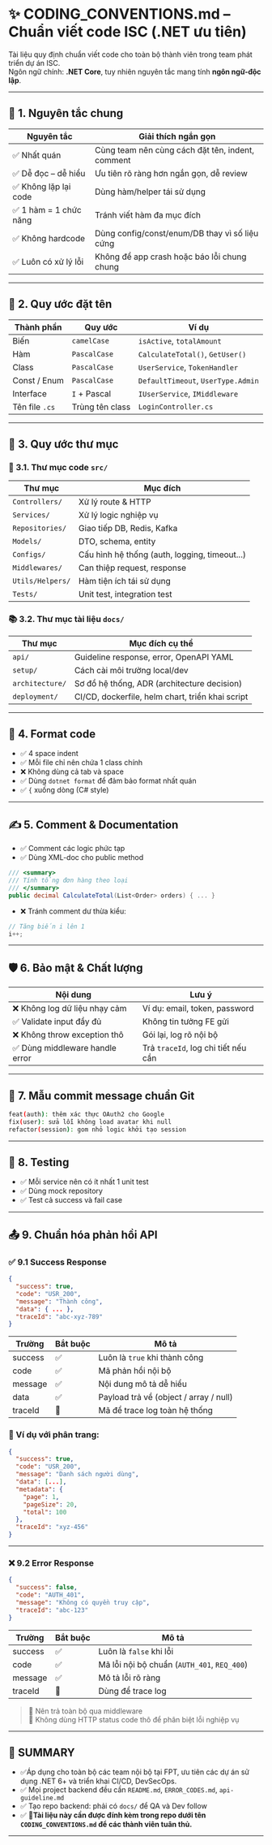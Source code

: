 # ✨ CODING_CONVENTIONS.md – Chuẩn viết code ISC (.NET ưu tiên)

Tài liệu quy định chuẩn viết code cho toàn bộ thành viên trong team phát triển dự án ISC.  
Ngôn ngữ chính: **.NET Core**, tuy nhiên nguyên tắc mang tính **ngôn ngữ-độc lập**.

---

## 📌 1. Nguyên tắc chung

| Nguyên tắc                  | Giải thích ngắn gọn                                         |
|-----------------------------|--------------------------------------------------------------|
| ✅ Nhất quán                | Cùng team nên cùng cách đặt tên, indent, comment             |
| ✅ Dễ đọc – dễ hiểu         | Ưu tiên rõ ràng hơn ngắn gọn, dễ review                      |
| ✅ Không lặp lại code       | Dùng hàm/helper tái sử dụng                                 |
| ✅ 1 hàm = 1 chức năng      | Tránh viết hàm đa mục đích                                 |
| ✅ Không hardcode           | Dùng config/const/enum/DB thay vì số liệu cứng               |
| ✅ Luôn có xử lý lỗi        | Không để app crash hoặc báo lỗi chung chung                 |

---

## 📁 2. Quy ước đặt tên

| Thành phần      | Quy ước       | Ví dụ                         |
|------------------|----------------|-------------------------------|
| Biến             | `camelCase`    | `isActive`, `totalAmount`     |
| Hàm              | `PascalCase`   | `CalculateTotal()`, `GetUser()` |
| Class            | `PascalCase`   | `UserService`, `TokenHandler` |
| Const / Enum     | `PascalCase`   | `DefaultTimeout`, `UserType.Admin` |
| Interface        | `I` + Pascal   | `IUserService`, `IMiddleware` |
| Tên file `.cs`   | Trùng tên class| `LoginController.cs`          |

---

## 🧱 3. Quy ước thư mục

### 📂 3.1. Thư mục code `src/`

| Thư mục         | Mục đích                                      |
|------------------|-----------------------------------------------|
| `Controllers/`   | Xử lý route & HTTP                           |
| `Services/`      | Xử lý logic nghiệp vụ                        |
| `Repositories/`  | Giao tiếp DB, Redis, Kafka                   |
| `Models/`        | DTO, schema, entity                          |
| `Configs/`       | Cấu hình hệ thống (auth, logging, timeout...)|
| `Middlewares/`   | Can thiệp request, response                  |
| `Utils/Helpers/` | Hàm tiện ích tái sử dụng                    |
| `Tests/`         | Unit test, integration test                  |

### 📚 3.2. Thư mục tài liệu `docs/`

| Thư mục          | Mục đích cụ thể                                   |
|------------------|----------------------------------------------------|
| `api/`           | Guideline response, error, OpenAPI YAML           |
| `setup/`         | Cách cài môi trường local/dev                    |
| `architecture/`  | Sơ đồ hệ thống, ADR (architecture decision)       |
| `deployment/`    | CI/CD, dockerfile, helm chart, triển khai script |

---

## 🎨 4. Format code

- ✅ 4 space indent
- ✅ Mỗi file chỉ nên chứa 1 class chính
- ❌ Không dùng cả tab và space
- ✅ Dùng `dotnet format` để đảm bảo format nhất quán
- ✅ `{` xuống dòng (C# style)

---

## ✍️ 5. Comment & Documentation

- ✅ Comment các logic phức tạp
- ✅ Dùng XML-doc cho public method

```csharp
/// <summary>
/// Tính tổng đơn hàng theo loại
/// </summary>
public decimal CalculateTotal(List<Order> orders) { ... }
```

- ❌ Tránh comment dư thừa kiểu:
```csharp
// Tăng biến i lên 1
i++;
```

---

## 🛡 6. Bảo mật & Chất lượng

| Nội dung                 | Lưu ý                                               |
|--------------------------|-----------------------------------------------------|
| ❌ Không log dữ liệu nhạy cảm | Ví dụ: email, token, password                  |
| ✅ Validate input đầy đủ | Không tin tưởng FE gửi                            |
| ❌ Không throw exception thô | Gói lại, log rõ nội bộ                         |
| ✅ Dùng middleware handle error | Trả `traceId`, log chi tiết nếu cần         |

---

## 🛌 7. Mẫu commit message chuẩn Git

```bash
feat(auth): thêm xác thực OAuth2 cho Google
fix(user): sửa lỗi không load avatar khi null
refactor(session): gom nhỏ logic khởi tạo session
```

---

## 💪 8. Testing

- ✅ Mỗi service nên có ít nhất 1 unit test
- ✅ Dùng mock repository
- ✅ Test cả success và fail case

---

## 📤 9. Chuẩn hóa phản hồi API

### ✅ 9.1 Success Response

```json
{
  "success": true,
  "code": "USR_200",
  "message": "Thành công",
  "data": { ... },
  "traceId": "abc-xyz-789"
}
```

| Trường     | Bắt buộc | Mô tả                                    |
|------------|----------|-------------------------------------------|
| success    | ✅       | Luôn là `true` khi thành công             |
| code       | ✅       | Mã phản hồi nội bộ                        |
| message    | ✅       | Nội dung mô tả dễ hiểu                    |
| data       | ✅       | Payload trả về (object / array / null)    |
| traceId    | 🔁       | Mã để trace log toàn hệ thống             |

### 🔁 Ví dụ với phân trang:

```json
{
  "success": true,
  "code": "USR_200",
  "message": "Danh sách người dùng",
  "data": [...],
  "metadata": {
    "page": 1,
    "pageSize": 20,
    "total": 100
  },
  "traceId": "xyz-456"
}
```

---

### ❌ 9.2 Error Response

```json
{
  "success": false,
  "code": "AUTH_401",
  "message": "Không có quyền truy cập",
  "traceId": "abc-123"
}
```

| Trường     | Bắt buộc | Mô tả                                       |
|------------|----------|----------------------------------------------|
| success    | ✅       | Luôn là `false` khi lỗi                     |
| code       | ✅       | Mã lỗi nội bộ chuẩn (`AUTH_401`, `REQ_400`) |
| message    | ✅       | Mô tả lỗi rõ ràng                           |
| traceId    | 🔁       | Dùng để trace log                           |

> 📌 Nên trả toàn bộ qua middleware  
> 📌 Không dùng HTTP status code thô để phân biệt lỗi nghiệp vụ

---

## 📌 SUMMARY

- ✅Áp dụng cho toàn bộ các team nội bộ tại FPT, ưu tiên các dự án sử dụng .NET 6+ và triển khai CI/CD, DevSecOps.
- ✅ Mọi project backend đều cần `README.md`, `ERROR_CODES.md`, `api-guideline.md`
- ✅ Tạo repo backend: phải có `docs/` để QA và Dev follow
- ✅ 🌟**Tài liệu này cần được đính kèm trong repo dưới tên `CODING_CONVENTIONS.md` để các thành viên tuân thủ.**

---
